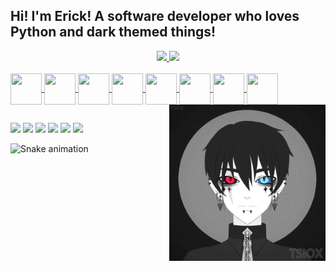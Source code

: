 ## Hi! I'm Erick! A software developer who loves Python and dark themed things!
<div align="center">
  <a href="https://github.com/Erick-Pavani">
  <img height="180em" src="https://github-readme-stats.vercel.app/api?username=Erick-Pavani&show_icons=true&theme=tokyonight&include_all_commits=true&count_private=true"/>
  <img height="180em" src="https://github-readme-stats.vercel.app/api/top-langs/?username=Erick-Pavani&layout=compact&langs_count=7&theme=tokyonight"/>
</div>
<div style="display: inline_block"><br>
  <img align="center" height="50" width="50" src="https://cdn.jsdelivr.net/gh/devicons/devicon/icons/python/python-original.svg"/>
  <img align="center" height="50" width="50" src="https://cdn.jsdelivr.net/gh/devicons/devicon/icons/jupyter/jupyter-original-wordmark.svg"/>
  <img align="center" height="50" width="50" src="https://cdn.jsdelivr.net/gh/devicons/devicon/icons/html5/html5-plain-wordmark.svg"/>
  <img align="center" height="50" width="50" src="https://cdn.jsdelivr.net/gh/devicons/devicon/icons/css3/css3-original.svg"/>
  <img align="center" height="50" width="50" src="https://cdn.jsdelivr.net/gh/devicons/devicon/icons/javascript/javascript-plain.svg"/>
  <img align="center" height="50" width="50" src="https://cdn.jsdelivr.net/gh/devicons/devicon/icons/mysql/mysql-original-wordmark.svg"/>
  <img align="center" height="50" width="50" src="https://cdn.jsdelivr.net/gh/devicons/devicon/icons/git/git-plain-wordmark.svg"/>
  <img align="center" height="50" width="50" src="https://cdn.jsdelivr.net/gh/devicons/devicon/icons/vscode/vscode-original-wordmark.svg"/>
  <img align="right" height="250" width="250" src="https://github.com/Erick-Pavani/Erick-Pavani/blob/master/Profile_Gif.gif"/>
</div>

  ##
  
<div> 
  <a href="https://www.facebook.com/erick.pavani" target="_blank"><img src="https://img.shields.io/badge/Facebook-1877F2?style=for-the-badge&logo=facebook&logoColor=white" target="_blank"></a>
  <a href="https://www.instagram.com/erick_pss" target="_blank"><img src="https://img.shields.io/badge/Instagram-E4405F?style=for-the-badge&logo=instagram&logoColor=white" target="_blank"></a>
 	<a href="https://twitter.com/erick_pavani" target="_blank"><img src="https://img.shields.io/badge/Twitter-1DA1F2?style=for-the-badge&logo=twitter&logoColor=white" target="_blank"></a>
  <a href="https://www.youtube.com/channel/UC8GxBzTm2bfg1cqmz8ZEqUw" target="_blank"><img src="https://img.shields.io/badge/YouTube-FF0000?style=for-the-badge&logo=youtube&logoColor=white" target="_blank"></a>
  <a href="mailto:erickspavanii@gmail.com"><img src="https://img.shields.io/badge/-Gmail-%23333?style=for-the-badge&logo=gmail&logoColor=white" target="_blank"></a>
  <a href="https://www.linkedin.com/in/erick-sylvestrin-pavani-84a018230/" target="_blank"><img src="https://img.shields.io/badge/LinkedIn-0077B5?style=for-the-badge&logo=linkedin&logoColor=white" target="_blank"></a>
   
  ![Snake animation](https://github.com/Erick-Pavani/Erick-Pavani/tree/master/.github/workflows/main.yml)
 
</div>
